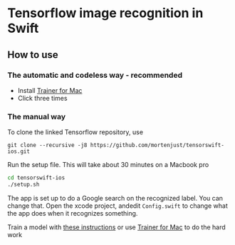 # Tensorflow image recognition in Swift



## How to use

### The automatic and codeless way - recommended
 * Install <a href="http://github.com/mortenjust/trainer-mac">Trainer for Mac</a>
 * Click three times


### The manual way 

To clone the linked Tensorflow repository, use
```
git clone --recursive -j8 https://github.com/mortenjust/tensorswift-ios.git
```

Run the setup file. This will take about 30 minutes on a Macbook pro
```bash
cd tensorswift-ios
./setup.sh
```
The app is set up to do a Google search on the recognized label. You can change that. Open the xcode project, andedit `Config.swift` to change what the app does when it recognizes something.

Train a model with <a href="https://www.tensorflow.org/how_tos/image_retraining/">these instructions</a> or use <a href="http://github.com/mortenjust/trainer-mac">Trainer for Mac</a> to do the hard work
